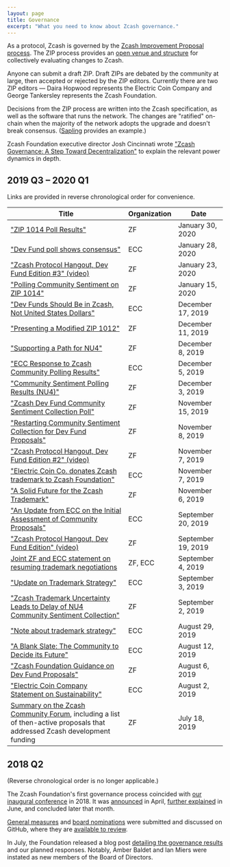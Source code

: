 ```yaml
---
layout: page
title: Governance
excerpt: "What you need to know about Zcash governance."
---
```


As a protocol, Zcash is governed by the [Zcash Improvement Proposal process](https://zips.z.cash/). The ZIP process provides an [open venue and structure](https://github.com/zcash/zips/blob/master/zip-0000.rst) for collectively evaluating changes to Zcash.

Anyone can submit a draft ZIP. Draft ZIPs are debated by the community at large, then accepted or rejected by the ZIP editors. Currently there are two ZIP editors — Daira Hopwood represents the Electric Coin Company and George Tankersley represents the Zcash Foundation.

Decisions from the ZIP process are written into the Zcash specification, as well as the software that runs the network. The changes are "ratified" on-chain when the majority of the network adopts the upgrade and doesn't break consensus. ([Sapling](https://z.cash/upgrade/sapling/) provides an example.)

Zcash Foundation executive director Josh Cincinnati wrote ["Zcash Governance: A Step Toward Decentralization"](https://www.zfnd.org/blog/multisig-governance/) to explain the relevant power dynamics in depth.

## 2019 Q3 – 2020 Q1

Links are provided in reverse chronological order for convenience.

| Title | Organization | Date |
|---|---|---|
| ["ZIP 1014 Poll Results"](https://www.zfnd.org/blog/zip-1014-poll-results/) | ZF | January 30, 2020 |
| ["Dev Fund poll shows consensus"](https://electriccoin.co/blog/dev-fund-poll-shows-consensus/) | ECC | January 28, 2020 |
| ["Zcash Protocol Hangout, Dev Fund Edition #3" (video)](https://www.youtube.com/watch?v=WmPe5pPxzd8&t=6s) | ZF | January 23, 2020 |
| ["Polling Community Sentiment on ZIP 1014"](https://www.zfnd.org/blog/zip-1014-poll/) | ZF | January 15, 2020 |
| ["Dev Funds Should Be in Zcash, Not United States Dollars"](https://electriccoin.co/blog/dev-funds-should-be-in-zcash-not-united-states-dollars/) | ECC | December 17, 2019 |
| ["Presenting a Modified ZIP 1012"](https://www.zfnd.org/blog/proposed-nu4-zip/) | ZF | December 11, 2019 |
| ["Supporting a Path for NU4"](https://www.zfnd.org/blog/nu4-next-steps/) | ZF | December 8, 2019 |
| ["ECC Response to Zcash Community Polling Results"](https://electriccoin.co/blog/ecc-response-to-zcash-community-polling-results/) | ECC | December 5, 2019 |
| ["Community Sentiment Polling Results (NU4)"](https://www.zfnd.org/blog/community-sentiment-collection-results/) | ZF | December 3, 2019 |
| ["Zcash Dev Fund Community Sentiment Collection Poll"](https://www.zfnd.org/blog/community-sentiment-collection-poll/) | ZF | November 15, 2019 |
| ["Restarting Community Sentiment Collection for Dev Fund Proposals"](https://www.zfnd.org/blog/updated-community-sentiment-timeline/) | ZF | November 8, 2019 |
| ["Zcash Protocol Hangout, Dev Fund Edition #2" (video)](https://www.youtube.com/watch?v=NVyZSYMLTDU&t=2s) | ZF | November 7, 2019 |
| ["Electric Coin Co. donates Zcash trademark to Zcash Foundation"](https://electriccoin.co/blog/electric-coin-co-donates-zcash-trademark-to-zcash-foundation/) | ECC | November 7, 2019 |
| ["A Solid Future for the Zcash Trademark"](https://www.zfnd.org/blog/zcash-trademark-resolution/) | ZF | November 6, 2019 |
| ["An Update from ECC on the Initial Assessment of Community Proposals"](https://electriccoin.co/blog/an-update-from-ecc-on-the-initial-assessment-of-community-proposals/) | ECC | September 20, 2019 |
| ["Zcash Protocol Hangout, Dev Fund Edition" (video)](https://www.youtube.com/watch?v=LvWpV6-t4HY&t=1s) | ZF | September 19, 2019 |
| [Joint ZF and ECC statement on resuming trademark negotiations](https://docs.google.com/document/d/1EQySNRz_P3EfraCuPDALFSXdh9PEzgJFxbeQx-mHboI/edit) | ZF, ECC | September 4, 2019 |
| ["Update on Trademark Strategy"](https://forum.zcashcommunity.com/t/update-on-trademark-strategy/34876) | ECC | September 3, 2019 |
| ["Zcash Trademark Uncertainty Leads to Delay of NU4 Community Sentiment Collection"](https://www.zfnd.org/blog/zcash-trademark-update/) | ZF | September 2, 2019 |
| ["Note about trademark strategy"](https://forum.zcashcommunity.com/t/note-about-trademark-strategy/34807) | ECC | August 29, 2019 |
| ["A Blank Slate: The Community to Decide its Future"](https://electriccoin.co/blog/a-blank-slate-the-community-to-decide-its-future/) | ECC | August 12, 2019 |
| ["Zcash Foundation Guidance on Dev Fund Proposals"](https://www.zfnd.org/blog/dev-fund-guidance-and-timeline/) | ZF | August 6, 2019 |
| ["Electric Coin Company Statement on Sustainability"](https://electriccoin.co/blog/electric-coin-company-statement-on-sustainability/) | ECC | August 2, 2019 |
| [Summary on the Zcash Community Forum](https://forum.zcashcommunity.com/t/future-of-zcash-dev-funding-high-signal-low-noise/34179), including a list of then-active proposals that addressed Zcash development funding | ZF | July 18, 2019 |


## 2018 Q2

(Reverse chronological order is no longer applicable.)

The Zcash Foundation's first governance process coincided with [our inaugural conference](https://www.zfnd.org/blog/zcon0-recap/) in 2018. It was [announced](https://www.zfnd.org/blog/zcon0-and-community-governance/) in April, [further explained](https://www.zfnd.org/blog/governance-voting/) in June, and concluded later that month.

[General measures](https://github.com/ZcashFoundation/Elections/tree/master/2018-Q2/General-Measures) and [board nominations](https://github.com/ZcashFoundation/Elections/tree/master/2018-Q2/Board-Nominations) were submitted and discussed on GitHub, where they are [available to review](https://github.com/ZcashFoundation/Elections).

In July, the Foundation released a blog post [detailing the governance results](https://www.zfnd.org/blog/governance-results/) and our planned responses. Notably, Amber Baldet and Ian Miers were instated as new members of the Board of Directors.
